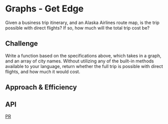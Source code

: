 # Graphs - Get Edge
<!-- Short summary or background information -->
Given a business trip itinerary, and an Alaska Airlines route map, is the trip possible with direct flights? If so, how much will the total trip cost be?

## Challenge
<!-- Description of the challenge -->

Write a function based on the specifications above, which takes in a graph, and an array of city names. Without utilizing any of the built-in methods available to your language, return whether the full trip is possible with direct flights, and how much it would cost.

## Approach & Efficiency
<!-- What approach did you take? Why? What is the Big O space/time for this approach? -->



## API
<!-- Description of each method publicly available in your Graph -->

[PR](https://github.com/astrokd/data-structures-and-algorithms/pull/57)

